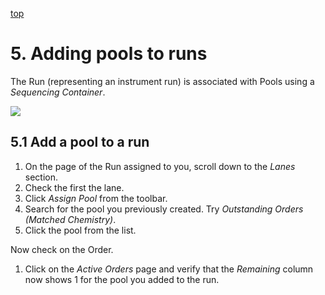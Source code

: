 <a name="runs-add-pools" href="#" id="toplink">top</a>

# 5. Adding pools to runs
 
The Run (representing an instrument run) is associated with Pools using a
_Sequencing Container_.

<img src="pics/flow-cell.svg"/>
 
## 5.1 Add a pool to a run
 
1. On the page of the Run assigned to you, scroll down to the _Lanes_ section.
1. Check the first the lane.
1. Click _Assign Pool_ from the toolbar.
1. Search for the pool you previously created. Try _Outstanding Orders (Matched Chemistry)_.
1. Click the pool from the list.

Now check on the Order.
 
1. Click on the _Active Orders_ page and verify that the _Remaining_ column now
shows 1 for the pool you added to the run.
